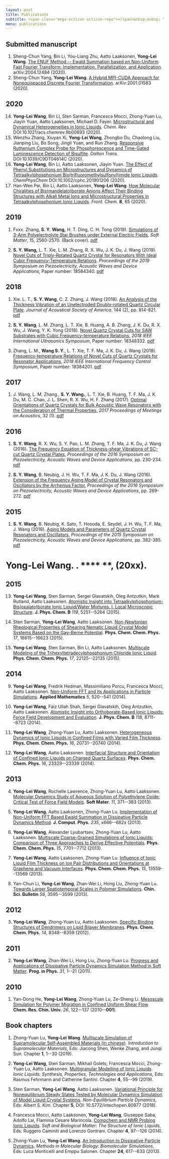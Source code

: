 ```yaml
---
layout: post
title: Publications
subtitle: <span class="mega-octicon octicon-repo"></span>&nbsp;&nbsp; Yonglei's Publications
menu: publications
---
```


## Submitted manuscript

1. Sheng-Chun Yang, Bin Li, You-Liang Zhu, Aatto Laaksonen, **Yong-Lei Wang**. [The ENUF Method -- Ewald Summation based on Non-Uniform Fast Fourier Transform: Implementation, Parallelization, and Application](https://arxiv.org/abs/2004.12484). arXiv:2004.12484 (2020).
2. Sheng-Chun Yang, **Yong-Lei Wang**. [A Hybrid MPI-CUDA Approach for Nonequispaced Discrete Fourier Transformation](https://arxiv.org/abs/2001.01583). arXiv:2001.01583 (2020).


## 2020

14. **Yong-Lei Wang**, Bin Li, Sten Sarman, Francesca Mocci, Zhong-Yuan Lu, Jiayin Yuan, Aatto Laaksonen, Michael D. Fayer. [Microstructural and Dynamical Heterogeneities in Ionic Liquids](https://pubs.acs.org/doi/abs/10.1021/acs.chemrev.9b00693). *Chem. Rev.* DOI:10.1021/acs.chemrev.9b00693 (2020).
3. Wenzhu Zhang, Xiuyan Xi, **Yong-Lei Wang**, Zhongbo Du, Chaolong Liu, Jianping
Liu, Bo Song, Jingli Yuan, and Run Zhang. [Responsive Ruthenium Complex Probe for Phosphorescence and Time-Gated Luminescence Detection of Bisulfite](https://pubs.rsc.org/en/content/articlelanding/2020/dt/c9dt04614c). *Dalton Trans.* DOI:10.1039/C9DT04614C (2020).
2. **Yong-Lei Wang**, Bin Li, Aatto Laaksonen, Jiayin Yuan. [The Effect of Phenyl Substitutions on Microstructures and Dynamics of Tetraalkylphosphonium Bis(trifluoromethylsulfonyl)imide Ionic Liquids](https://chemistry-europe.onlinelibrary.wiley.com/doi/abs/10.1002/cphc.201901206). *ChemPhysChem* DOI:10.1002/cphc.201901206 (2020).
1. Han-Wen Pei, Bin Li, Aatto Laaksonen, **Yong-Lei Wang**. [How Molecular Chiralities of Bis(mandelato)borate Anions Affect Their Binding Structures with Alkali Metal Ions and Microstructural Properties in Tetraalkylphosphonium Ionic Liquids](https://www.frontiersin.org/articles/10.3389/fchem.2020.00065/full). *Front. Chem.* **8**, 65 (2020).


## 2019











1. Fxxx. Zhang, **S. Y.** **Wang,** H. T. Ding, C. H. Tong (2019). [Simulations of 3-Arm Polyelectrolyte Star Brushes under External Electric Fields](https://pubs.rsc.org/en/content/articlelanding/2019/sm/c8sm02131g#!divAbstract), *Soft Matter*, 15, 2560-2570. (Back cover). <a href="/assets/files/2019Soft_Matter.pdf">pdf</a>

2. **S. Y. Wang,** L. T. Xie, L. M. Zhang,     R. X. Wu, J. K. Du, J. Wang (2019). [Novel Cuts of Triply-Rotated Quartz Crystal for Resonators With      Ideal Cubic Frequency-Temperature Relations](https://ieeexplore.ieee.org/document/8681866). *Proceedings     of the 2019 Symposium on Piezoelectricity, Acoustic Waves and Device     Applications*, Paper     number: 18584340. <a href="/assets/files/2019SPWADA.pdf">pdf</a>

## 2018

1. Xie. L. T., **S. Y.     Wang**, C. Z. Zhang, J. Wang (2018). [An Analysis of the Thickness Vibration of an      Unelectroded Doubly-rotated Quartz Circular Plate](https://asa.scitation.org/doi/10.1121/1.5050609?af=R). *Journal of Acoustical Society of     America*, 144 (2), pp. 814-821. <a href="/assets/files/2018JASA.pdf">pdf</a>

2.  **S. Y. Wang**, L. M. Zhang, L. T.     Xie, B. Huang, A. B. Zhang, J. K. Du, R. X. Wu, J. Wang, Y. K. Yong (2018). [Novel Quartz Crystal Cuts for SAW Substrates with      Cubic Frequency-temperature Relations,](https://ieeexplore.ieee.org/document/8579853) *2018 IEEE International Ultrasonics     Symposium*, Paper number: 18348332. <a href="/assets/files/2018IUS.pdf">pdf</a>

3.  Zhang, L. M., **Wang     S. Y.**, L. T. Xie, T. F. Ma, J. K. Du, J. Wang (2018). [Frequency-temperature Relations of Novel Cuts of      Quartz Crystals for Resonator Applications](https://ieeexplore.ieee.org/document/8597466), *2018 IEEE International Frequency     Control Symposium*, Paper number: 18384201. <a href="/assets/files/2018IFCS.pdf">pdf</a>

## 2017

1. J. Wang, L. M. Zhang.,     **S. Y. Wang.**, L. T. Xie, B. Huang, T. F. Ma, J. K. Du, M. C. Chao,     J. L. Shen, R. X. Wu, H. F. Zhang (2017). [Optimal Orientations of Quartz Crystals for Bulk      Acoustic Wave Resonators with the Consideration of Thermal Properties,](https://asa.scitation.org/doi/10.1121/2.0000724) *2017 Proceedings of Meetings on Acoustics*, 32 (1). <a href="/assets/files/2017ICU.pdf">pdf</a>

## 2016

1. **S. Y. Wang**, R. X. Wu, S. Y.     Pao, L. M. Zhang, T. F. Ma, J. K. Du, J. Wang (2016). [The Frequency Equation of Thickness-shear      Vibrations of SC-cut Quartz Crystal Plates](https://ieeexplore.ieee.org/document/7829994), *Proceedings of the 2016 Symposium     on Piezoelectricity, Acoustic Waves and Device Applications*, pp. 230-234. <a href="/assets/files/2016SPAWADA1.pdf">pdf</a>

2. **S. Y. Wang**, B. Neubig, J.     H. Wu, T. F. Ma, J. K. Du, J. Wang (2016). [Extension of the Frequency Aging Model of Crystal      Resonators and Oscillators by the Arrhenius Factor](https://ieeexplore.ieee.org/document/7830003), *Proceedings of the 2016     Symposium on Piezoelectricity, Acoustic Waves and Device Applications*,     pp. 269-272. <a href="/assets/files/2016SPAWADA.pdf">pdf</a>

## 2015

1. **S. Y. Wang**, B. Neubig, K. Sato,     T. Hosoda, E. Seydel, J. H. Wu, T. F. Ma, J. Wang (2016). [Aging Models and Parameters of Quartz Crystal      Resonators and Oscillators](https://ieeexplore.ieee.org/document/7364512/), *Proceedings of the 2015 Symposium on Piezoelectricity, Acoustic Waves and Device Applications*, pp. 382-385. <a href="/assets/files/2015SPAWADA.pdf">pdf</a>


# **Yong-Lei Wang**. [](). **** **,  (20xx).







## 2015

13. **Yong-Lei Wang**, Sten Sarman, Sergei Glavatskih, Oleg Antzutkin, Mark Rutland, Aatto Laaksonen. [Atomistic Insight into Tetraalkylphosphonium-Bis(oxalato)borate Ionic Liquid/Water Mixtures. I. Local Microscopic Structure](https://pubs.acs.org/doi/10.1021/acs.jpcb.5b00667). **J. Phys. Chem. B** *119*, 5251--5264 (2015).

14. Sten Sarman, **Yong-Lei Wang**, Aatto Laaksonen. [Non-Newtonian Rheological Properties of Shearing Nematic Liquid Crystal Model Systems Based on the Gay–Berne Potential](https://pubs.rsc.org/en/content/articlelanding/2015/cp/c5cp02468d). **Phys. Chem. Chem. Phys.** *17*, 16615--16623 (2015).

15. **Yong-Lei Wang**, Sten Sarman, Bin Li, Aatto Laaksonen. [Multiscale Modeling of the Trihexyltetradecylphosphonium Chloride Ionic Liquid](https://pubs.rsc.org/ko/content/articlelanding/2015/cp/c5cp02586a). **Phys. Chem. Chem. Phys.** *17*, 22125--22135 (2015).





## 2014

9. **Yong-Lei Wang**, Fredrik Hedman, Massimiliano Porcu, Francesca Mocci, Aatto Laaksonen. [Non-Uniform FFT and Its Applications in Particle Simulations](https://m.scirp.org/papers/42807). **Applied Mathematics** *5*, 520--541 (2014).

10. **Yong-Lei Wang**, Faiz Ullah Shah, Sergei Glavatskih, Oleg Antzutkin, Aatto
Laaksonen. [Atomistic Insight into Orthoborate-Based Ionic Liquids: Force Field Development and Evaluation](https://pubs.acs.org/doi/10.1021/jp503029d). **J. Phys. Chem. B** *118*, 8711--8723 (2014).

11. **Yong-Lei Wang**, Zhong-Yuan Lu, Aatto Laaksonen. [Heterogeneous Dynamics of Ionic Liquids in Confined Films with Varied Film Thickness](https://pubs.rsc.org/en/content/articlelanding/2014/CP/c4cp02843k). **Phys. Chem. Chem. Phys.** *16*, 20731--20740 (2014).

12. **Yong-Lei Wang**, Aatto Laaksonen. [Interfacial Structure and Orientation of Confined Ionic Liquids on Charged Quartz Surfaces](https://pubs.rsc.org/en/Content/ArticleLanding/CP/2014/C4CP03077J). **Phys. Chem. Chem. Phys.** *16*, 23329--23339 (2014).





## 2013

4. **Yong-Lei Wang**, Rochelle Lawrence, Zhong-Yuan Lu, Aatto Laaksonen. [Molecular Dynamics Study of Aqueous Solution of Polyethylene Oxide: Critical Test
of Force Field Models](https://www.tandfonline.com/doi/abs/10.1080/1539445X.2012.669221). **Soft Mater.** *11*, 371--383 (2013).

5. **Yong-Lei Wang**, Aatto Laaksonen, Zhong-Yuan Lu. [Implementation of Non-Uniform FFT Based Ewald Summation in Dissipative Particle Dynamics Method](https://www.sciencedirect.com/science/article/pii/S0021999112005542). **J. Comput. Phys.** *235*, x666--682x (2013).

6. **Yong-Lei Wang**, Alexander Lyubartsev, Zhong-Yuan Lu, Aatto Laaksonen. [Multiscale Coarse-Grained Simulations of Ionic Liquids: Comparison of Three Approaches to Derive Effective Potentials](https://pubs.rsc.org/en/content/articlelanding/2013/cp/c3cp44108c). **Phys. Chem. Chem. Phys.** *15*, 7701--7712 (2013).

7. **Yong-Lei Wang**, Aatto Laaksonen, Zhong-Yuan Lu. [Influence of Ionic Liquid Film Thickness on Ion Pair Distributions and Orientations at Graphene and Vacuum Interfaces](https://pubs.rsc.org/en/content/articlelanding/2013/CP/C3CP51226F). **Phys. Chem. Chem. Phys.** *15*, 13559--13569 (2013).

8. Yan-Chun Li, **Yong-Lei Wang**, Zhan-Wei Li, Hong Liu, Zhong-Yuan Lu. [Towards Larger Spatiotemporal Scales in Polymer Simulations](https://link.springer.com/article/10.1007/s11434-013-5981-1). **Chin. Sci. Bulletin** *58*, 3595--3599 (2013).





## 2012
3. **Yong-Lei Wang**, Zhong-Yuan Lu, Aatto Laaksonen. [Specific Binding Structures of Dendrimers on Lipid Bilayer Membranes](https://pubs.rsc.org/en/content/articlelanding/2012/cp/c2cp40700k). **Phys. Chem. Chem. Phys.** *14*, 8348--8359 (2012).





## 2011

2. **Yong-Lei Wang**, Zhan-Wei Li, Hong Liu, Zhong-Yuan Lu. [Progress and Applications of Dissipative Particle Dynamics Simulation Method in Soft Matter](https://pip.nju.edu.cn/Views/Shared/Error.aspx?aspxerrorpath=/Home/DownloadPDF/731). **Prog. in Phys.** *31*, 1--21 (2011).





## 2010

1. Yan-Dong He, **Yong-Lei Wang**, Zhong-Yuan Lu, Ze-Sheng Li. [Mesoscale Simulation for Polymer Migration in Confined Uniform Shear Flow](https://www.semanticscholar.org/paper/Mesoscale-Simulation-for-Polymer-Migration-in-Shear-He-Yan-dong/f2ce90d761403ffa163fd09085bcf9f7726411d9). **Chem. Res. Chin. Univ.** *26*, 122--137 (2010--**001**).





## Book chapters

1. Zhong-Yuan Lu, **Yong-Lei Wang**. [Multiscale Simulation of Supramolecular Self-Assembled Materials (in chinese)](). *Introduction to Supramolecular Materials*, Eds: Jiacong Shen, Wenke Zhang, and Junqi Sun. Chapter **1**, 1--30 (2019).

2. **Yong-Lei Wang**, Sten Sarman, Mikhail Golets, Francesca Mocci, Zhong-Yuan Lu, Aatto Laaksonen. [Multigranular Modelling of Ionic Liquids](https://www.degruyter.com/view/book/9783110583632/10.1515/9783110583632-004.xml). *Ionic Liquids: Synthesis, Properties, Technologies and Applications*, Eds: Rasmus Fehrmann and Catherine Santini. Chapter **4**, 55--99 (2019).

3. Sten Sarman, **Yong-Lei Wang**, Aatto Laaksonen. [Variational Principle for Nonequilibrium Steady States Tested by Molecular Dynamics Simulation of Model Liquid Crystal Systems](https://www.intechopen.com/books/non-equilibrium-particle-dynamics/variational-principle-for-nonequilibrium-steady-states-tested-by-molecular-dynamics-simulation-of-mo). *Non-Equilibrium Particle Dynamics*, Eds: Albert S. Kim. Chapter **5**, DOI: 10.5772/intechopen.80977 (2018).

4. Francesca Mocci, Aatto Laaksonen, **Yong-Lei Wang**, Giuseppe Saba, Adolfo Lai, Flaminia Cesare Marincola. [Compchem and NMR Probing Ionic Liquids](https://link.springer.com/chapter/10.1007/978-3-319-01698-6_4). *Soft and Biological Matter: The Structure of Ionic Liquids*, Eds: Ruggero Caminiti and Lorenzo Gontrani. Chapter **4**, 97--126 (2014).

5. Zhong-Yuan Lu, **Yong-Lei Wang**. [An Introduction to Dissipative Particle Dynamics](https://link.springer.com/protocol/10.1007/978-1-62703-017-5_24). *Methods in Molecular Biology: Biomolecular Simulations*, Eds: Luca Monticelli and Emppu Salonen. Chapter **24**, 617--633 (2013).

